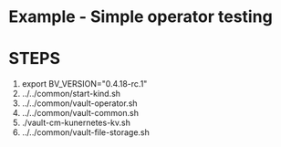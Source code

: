 # Example - Simple operator testing

# STEPS

1. export BV_VERSION="0.4.18-rc.1"
1. ../../common/start-kind.sh
1. ../../common/vault-operator.sh
1. ../../common/vault-common.sh
1. ./vault-cm-kunernetes-kv.sh
1. ../../common/vault-file-storage.sh
